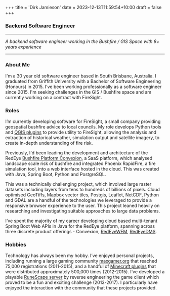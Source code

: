 +++
title = 'Dirk Jamieson'
date = 2023-12-13T11:59:54+10:00
draft = false
+++

### Backend Software Engineer

---

_A backend software engineer working in the Bushfire / GIS Space with 8+ years experience_

---

### About Me
I'm a 30 year old software engineer based in South Brisbane, Australia. I graduated from Griffith University with a
Bachelor of Software Engineering (Honours) in 2015. I've been working professionally as a software engineer since 2015.
I'm seeking challenges in the GIS / Bushfire space and am currently working on a contract with FireSight.

### Roles
I’m currently developing software for FireSight, a small company providing geospatial 
bushfire advice to local councils. My role develops Python tools and [QGIS plugins](/projects/historisk/) to provide 
utility to FireSight, allowing the analysis and extraction of historical weather, simulation output and satellite 
imagery, to create in-depth understanding of fire risk.

Previously, I'd been leading the development and architecture of the RedEye [Bushfire Platform Convexion](/projects/convexion/), 
a SaaS platform, which analysed landscape scale risk of bushfire and integrated Phoenix RapidFire, a fire simulation tool, 
into a web interface hosted in the cloud. This was created with Java, Spring Boot, Python and PostgreSQL.

This was a technically challenging project, which involved large raster datasets including layers from tens to hundreds 
of billions of pixels. Cloud optimised GeoTiffs, Mapbox vector tiles, Postgis, Leaflet, NetCDF, Python and GDAL are a 
handful of the technologies we leveraged to provide a responsive browser experience to the user. This project leaned 
heavily on researching and investigating suitable approaches to large data problems.

I’ve spent the majority of my career developing cloud based multi-tenant Spring Boot Web APIs in Java for the RedEye 
platform, spanning across three discrete product offerings - Convexion, [RedEyeWFM](/projects/workforce_mobility/), 
[RedEyeDMS](/projects/document_management/).

### Hobbies
Technology has always been my hobby. I’ve enjoyed personal projects, including running a large gaming community 
[maxgamer.org](/projects/maxgamer/) that reached 75,000 registrations (2011-2015), and a handful of 
[Minecraft plugins](/projects/bukkit/) that were distributed approximately 500,000 times (2012-2015). I’ve developed a 
playable [RuneScape server](/projects/runescape/) by reverse engineering the game client which proved to be a fun and 
exciting challenge (2013-2017). I particularly have enjoyed the interaction with the community that these projects 
provided.
